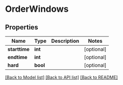 # OrderWindows

## Properties
Name | Type | Description | Notes
------------ | ------------- | ------------- | -------------
**starttime** | **int** |  | [optional] 
**endtime** | **int** |  | [optional] 
**hard** | **bool** |  | [optional] 

[[Back to Model list]](../README.md#documentation-for-models) [[Back to API list]](../README.md#documentation-for-api-endpoints) [[Back to README]](../README.md)

